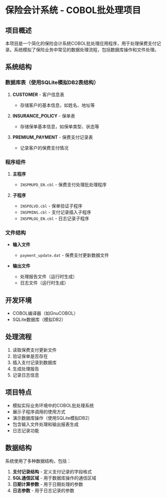 # 保险会计系统 - COBOL批处理项目

## 项目概述

本项目是一个简化的保险会计系统COBOL批处理应用程序，用于处理保费支付记录。系统模拟了保险业务中常见的数据处理流程，包括数据库操作和文件处理。

## 系统结构

### 数据库表（使用SQLite模拟DB2表结构）

1. **CUSTOMER** - 客户信息表
   - 存储客户的基本信息，如姓名、地址等

2. **INSURANCE_POLICY** - 保单表
   - 存储保单基本信息，如保单类型、状态等

3. **PREMIUM_PAYMENT** - 保费支付记录表
   - 记录客户的保费支付情况

### 程序组件

1. **主程序**
   - `INSPMUPD_EN.cbl` - 保费支付处理批处理程序

2. **子程序**
   - `INSPOLVD.cbl` - 保单验证子程序
   - `INSPMINS.cbl` - 支付记录插入子程序
   - `INSPMLOG_EN.cbl` - 日志记录子程序

### 文件结构

- **输入文件**
  - `payment_update.dat` - 保费支付更新数据文件

- **输出文件**
  - 处理报告文件（运行时生成）
  - 日志文件（运行时生成）

## 开发环境

- COBOL编译器（如GnuCOBOL）
- SQLite数据库（模拟DB2）

## 处理流程

1. 读取保费支付更新文件
2. 验证保单是否存在
3. 插入支付记录到数据库
4. 生成处理报告
5. 记录日志信息

## 项目特点

- 模拟实际业务环境中的COBOL批处理系统
- 展示子程序调用的使用方式
- 演示数据库操作（使用SQLite模拟DB2）
- 包含输入文件处理和输出报表生成
- 日志记录功能

## 数据结构

系统使用了多种数据结构，包括：

1. **支付记录结构** - 定义支付记录的字段格式
2. **SQL通信区域** - 用于数据库操作的通信区域
3. **日期计算参数** - 用于日期处理的参数
4. **日志参数** - 用于日志记录的参数 
